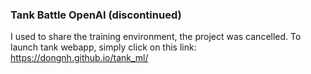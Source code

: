 ### Tank Battle OpenAI (discontinued)

I used to share the training environment, the project was cancelled.
To launch tank webapp, simply click on this link: https://dongnh.github.io/tank_ml/
